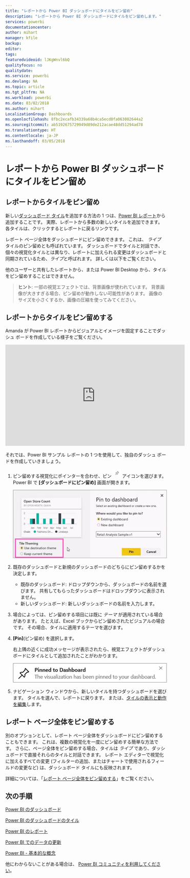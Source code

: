 ```yaml
---
title: "レポートから Power BI ダッシュボードにタイルをピン留め"
description: "レポートから Power BI ダッシュボードにタイルをピン留めします。"
services: powerbi
documentationcenter: 
author: mihart
manager: kfile
backup: 
editor: 
tags: 
featuredvideoid: lJKgWnvl6bQ
qualityfocus: no
qualitydate: 
ms.service: powerbi
ms.devlang: NA
ms.topic: article
ms.tgt_pltfrm: NA
ms.workload: powerbi
ms.date: 03/02/2018
ms.author: mihart
LocalizationGroup: Dashboards
ms.openlocfilehash: 8fbc2ecafb34339a68b4ca5ecd0fa063082644a2
ms.sourcegitcommit: ab5192675729949d89de212acae48dd51294ad78
ms.translationtype: HT
ms.contentlocale: ja-JP
ms.lasthandoff: 03/05/2018
---
```

# <a name="pin-a-tile-to-a-power-bi-dashboard-from-a-report"></a>レポートから Power BI ダッシュボードにタイルをピン留め
## <a name="pinning-tiles-from-a-report"></a>レポートからタイルをピン留め
新しい[ダッシュボード タイル](service-dashboard-tiles.md)を追加する方法の 1 つは、[Power BI レポート](service-reports.md)から追加することです。 実際、レポートから多数の新しいタイルを追加できます。  各タイルは、クリックするとレポートに戻るリンクです。

レポート ページ全体をダッシュボードにピン留めできます。  これは、 *ライブ* タイルのピン留めとも呼ばれています。  ダッシュボードでタイルと対話でき、個々の視覚化タイルとは異なり、レポートに加えられる変更はダッシュボードと同期されているため、*ライブ*と呼ばれます。 詳しくは以下をご覧ください。

他のユーザーと共有したレポートから、または Power BI Desktop から、タイルをピン留めすることはできません。 

> **ヒント**: 一部の視覚エフェクトでは、背景画像が使われています。 背景画像が大きすぎる場合、ピン留めが動作しない可能性があります。  画像のサイズを小さくするか、画像の圧縮を使ってみてください。  
> 
> 

## <a name="pin-a-tile-from-a-report"></a>レポートからタイルをピン留めする
Amanda が Power BI レポートからビジュアルとイメージを固定することでダッシュ ボードを作成している様子をご覧ください。

<iframe width="560" height="315" src="https://www.youtube.com/embed/lJKgWnvl6bQ" frameborder="0" allowfullscreen></iframe>

それでは、Power BI サンプル レポートの 1 つを使用して、独自のダッシュ ボードを作成していきましょう。

1. ピン留めする視覚化にポインターを合わせ、ピン ![](media/service-dashboard-pin-tile-from-report/pbi_pintile_small.png) アイコンを選びます。 Power BI で **[ダッシュボードにピン留め]** 画面が開きます。
   
     ![[ダッシュボードにピン留め] ウィンドウ](media/service-dashboard-pin-tile-from-report/pbi_themes2.png)
2. 既存のダッシュボードと新規のダッシュボードのどちらにピン留めするかを決定します。
   
   * 既存のダッシュボード: ドロップダウンから、ダッシュボードの名前を選びます。 共有してもらったダッシュボードはドロップダウンに表示されません。
   * 新しいダッシュボード: 新しいダッシュボードの名前を入力します。
3. 場合によっては、ピン留めする項目には既に *テーマ* が適用されている場合があります。  たとえば、Excel ブックからピン留めされたビジュアルの場合です。 その場合、タイルに適用するテーマを選びます。
4. **[Pin]**(ピン留め) を選択します。
   
   右上隅の近くに成功メッセージが表示されたら、視覚エフェクトがダッシュボードにタイルとして追加されたことがわかります。
   
   ![成功メッセージ](media/service-dashboard-pin-tile-from-report/pinsuccess.png)
5. ナビゲーション ウィンドウから、新しいタイルを持つダッシュボードを選びます。 タイルを選んで、レポートに戻ります。 または、[タイルの表示と動作を編集](service-dashboard-edit-tile.md)します。

## <a name="pin-an-entire-report-page"></a>レポート ページ全体をピン留めする
別のオプションとして、レポート ページ全体をダッシュボードにピン留めすることもできます。 これは、複数の視覚化を一度にピン留めする簡単な方法です。  さらに、ページ全体をピン留めする場合、タイルは *ライブ* であり、ダッシュボードで直接それらのタイルと対話できます。 レポート エディターで視覚化に加えるすべての変更 (フィルターの追加、またはチャートで使用されるフィールドの変更など) は、ダッシュボード タイルにも反映されます。  

詳細については、「[レポート ページ全体をピン留めする](service-dashboard-pin-live-tile-from-report.md)」をご覧ください。

## <a name="next-steps"></a>次の手順
[Power BI のダッシュボード](service-dashboards.md)

[Power BI のダッシュボードのタイル](service-dashboard-tiles.md)

[Power BI のレポート](service-reports.md)

[Power BI でのデータの更新](refresh-data.md)

[Power BI - 基本的な概念](service-basic-concepts.md)

他にわからないことがある場合は、 [Power BI コミュニティを利用してください](http://community.powerbi.com/)。

